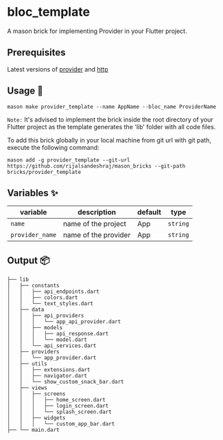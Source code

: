 # bloc_template

A mason brick for implementing Provider in your Flutter project.

## Prerequisites

Latest versions of [provider] and [http]

## Usage 🚀

```
mason make provider_template --name AppName --bloc_name ProviderName
```

`Note:` It's advised to implement the brick inside the root directory of your
Flutter project as the template generates the 'lib' folder with all code files.

To add this brick globally in your local machine from git url with git path,
execute the following command:

```
mason add -g provider_template --git-url https://github.com/rijalsandeshraj/mason_bricks --git-path bricks/provider_template
```

## Variables ✨

| variable        | description          | default | type     |
| --------------- | -------------------- | ------- | -------- |
| `name`          | name of the project  | App     | `string` |
| `provider_name` | name of the provider | App     | `string` |

## Output 📦

```
├── lib
│   ├── constants
│   │   ├── api_endpoints.dart
│   │   ├── colors.dart
│   │   └── text_styles.dart
│   ├── data
│   │   ├── api_providers
│   │   │   └── app_api_provider.dart
│   │   ├── models
│   │   │   ├── api_response.dart
│   │   │   └── model.dart
│   │   └── api_services.dart
│   ├── providers
│   │   └── app_provider.dart
│   ├── utils
│   │   ├── extensions.dart
│   │   ├── navigator.dart
│   │   └── show_custom_snack_bar.dart
│   ├── views
│   │   ├── screens
│   │   │   ├── home_screen.dart
│   │   │   ├── login_screen.dart
│   │   │   └── splash_screen.dart
│   │   ├── widgets
│   │   │   └── custom_app_bar.dart
├── └── main.dart
```

[provider]: https://pub.dev/packages/provider
[http]: https://pub.dev/packages/http
